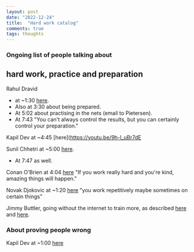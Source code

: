 ```yaml
---
layout: post
date: "2022-12-24"
title:  "Hard work catalog"
comments: true
tags: thoughts
---
```


### Ongoing list of people talking about

## hard work, practice and preparation

Rahul Dravid
- at ~1:30 [here](https://youtu.be/mN1M0zs3YAk?t=90).
- Also at 3:30 about being prepared.
- At 5:02 about practising in the nets (email to Pietersen).
- At 7:43 "You can't always control the results, but you can certainly control your preparation."

Kapil Dev at ~4:45 [here](https://youtu.be/9h-l_uBr7dE

Sunil Chhetri at ~5:00 [here](https://youtu.be/sBj_JQWTqw8?t=300).
- At 7:47 as well.

Conan O'Brien at 4:04 [here](https://youtu.be/AcF1OoWqXBc?t=244) "If you work really hard and you're kind, amazing things will happen."

Novak Djokovic at ~1:20 [here](https://youtu.be/L-HSSU0rvRo?t=79) "you work repetitively maybe sometimes on certain things"

Jimmy Buttler, going without the internet to train more, as described [here](https://www.businessinsider.com/jimmy-butler-went-all-summer-without-cable-and-internet-to-train-more-2014-11) and [here](https://www.nba.com/bulls/features/jimmy-butler-story).

### About proving people wrong

Kapil Dev at ~1:00 [here](https://youtu.be/9h-l_uBr7dE?t=53)
